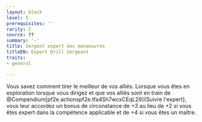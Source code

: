 ```yaml
---
layout: block
level: 5
prerequisites: ''
rarity: C
source: ??
summary: '-'
title: Sergent expert des manoeuvres
titleEN: Expert Drill Sergeant
traits:
- general

---
```


<p><span id="ctl00_MainContent_DetailedOutput">Vous savez comment tirer le meilleur de vos alliés. Lorsque vous êtes en exploration lorsque vous dirigez et que vos alliés sont en train de @Compendium[pf2e.actionspf2e.tfa4Sh7wcxCEqL29]{Suivre l'expert}, vous leur accordez un bonus de circonstance de +3 au lieu de +2 si vous êtes expert dans la compétence applicable et de +4 si vous êtes un maître.&nbsp;</span></p>